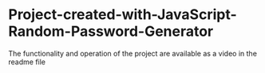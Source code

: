 # Project-created-with-JavaScript-Random-Password-Generator
The functionality and operation of the project are available as a video in the readme file
